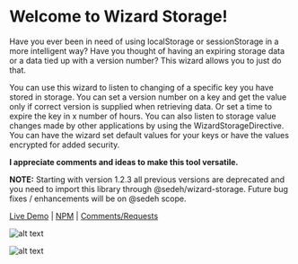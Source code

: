 # Welcome to Wizard Storage!

Have you ever been in need of using localStorage or sessionStorage in a more intelligent way? Have you thought of having an expiring storage data or a data tied up with a version number? This wizard allows you to just do that.

You can use this wizard to listen to changing of a specific key you have stored in storage. You can set a version number on a key and get the value only if correct version is supplied when retrieving data. Or set a time to expire the key in x number of hours. You can also listen to storage value changes made by other applications by using the WizardStorageDirective. You can have the wizard set default values for your keys or have the values encrypted for added security.

**I appreciate comments and ideas to make this tool versatile.**

**NOTE:** Starting with version 1.2.3 all previous versions are deprecated and you need to import this library through @sedeh/wizard-storage. Future bug fixes / enhancements will be on @sedeh scope.

[Live Demo](https://stackblitz.com/edit/wizard-storage?file=src%2Fapp%2Fapp.component.ts) | 
[NPM](https://www.npmjs.com/package/@sedeh/wizard-storage) | 
[Comments/Requests](https://github.com/msalehisedeh/wizard-storage/issues)



![alt text](https://raw.githubusercontent.com/msalehisedeh/wizard-storage/master/sample.png  "What you would see when a wizard-storage sampler is used")

![alt text](https://raw.githubusercontent.com/msalehisedeh/wizard-storage/master/sample2.png  "What you would see when a wizard-storage sampler is used")
